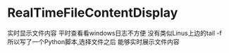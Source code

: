 # RealTimeFileContentDisplay
实时显示文件内容
平时查看看windows日志不方便
没有类似Linus上边的tail -f
所以写了一个Python脚本,选择文件之后
能够实时展示文件内容
